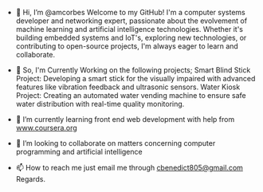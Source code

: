 - 👋 Hi, I’m @amcorbes Welcome to my GitHub! I'm a computer systems developer and networking expert, passionate about the evolvement of machine learning and artificial intelligence technologies. Whether it's building embedded systems and IoT's, exploring new technologies, or contributing to open-source projects, I'm always eager to learn and collaborate.
  
- 👀 So, I'm Currently Working on the following projects;
Smart Blind Stick Project: Developing a smart stick for the visually impaired with advanced features like vibration feedback and ultrasonic sensors.
Water Kiosk Project: Creating an automated water vending machine to ensure safe water distribution with real-time quality monitoring.

- 🌱 I’m currently learning front end web development with help from www.coursera.org
- 💞️ I’m looking to collaborate on matters concerning computer programming and artificial intelligence
- 📫 How to reach me just email me through cbenedict805@gmail.com
                    Regards.
<!---
amcorbes/amcorbes is a ✨ special ✨ repository because its `README.md` (this file) appears on your GitHub profile.
You can click the Preview link to take a look at your changes.
--->
